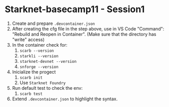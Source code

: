 # Starknet-basecamp11 - Session1

1. Create and prepare `.devcontainer.json`
2. After creating the cfg file in the step above, use in VS Code "Command": "Rebuild and Reopen in Container". (Make sure that the directory has "write" access)
3.  In the container check for:
    1.  `scarb --version`
    2.  `starkli --version`
    3.  `starknet-devnet --version`
    4.  `snforge --version`
4.  Inicialize the progect
    1.  `scarb init`
    2.  Use `Starknet Foundry`
5. Run default test to check the env:
   1. `scarb test`
6. Extend `.devcontainer.json` to highlight the syntax.
